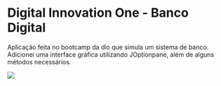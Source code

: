 # Digital Innovation One - Banco Digital
Aplicação feita no bootcamp da dio que simula um sistema de banco. Adicionei uma interface gráfica utilizando JOptionpane, além de alguns métodos necessários.

![](https://im5.ezgif.com/tmp/ezgif-5-6e91f111d7.gif)

